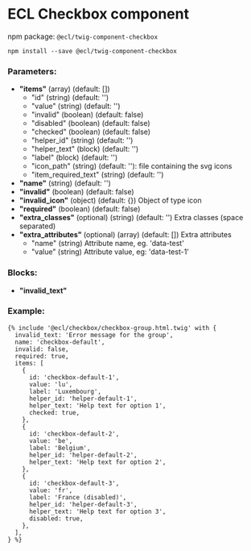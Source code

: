 # ECL Checkbox component

npm package: `@ecl/twig-component-checkbox`

```shell
npm install --save @ecl/twig-component-checkbox
```

### Parameters:

- **"items"** (array) (default: [])
  - "id" (string) (default: '')
  - "value" (string) (default: '')
  - "invalid" (boolean) (default: false)
  - "disabled" (boolean) (default: false)
  - "checked" (boolean) (default: false)
  - "helper_id" (string) (default: '')
  - "helper_text" (block) (default: '')
  - "label" (block) (default: '')
  - "icon_path" (string) (default: ''): file containing the svg icons
  - "item_required_text" (string) (default: '')
- **"name"** (string) (default: '')
- **"invalid"** (boolean) (default: false)
- **"invalid_icon"** (object) (default: {}) Object of type icon
- **"required"** (boolean) (default: false)
- **"extra_classes"** (optional) (string) (default: '') Extra classes (space separated)
- **"extra_attributes"** (optional) (array) (default: []) Extra attributes
  - "name" (string) Attribute name, eg. 'data-test'
  - "value" (string) Attribute value, eg: 'data-test-1'

### Blocks:

- **"invalid_text"**

### Example:

<!-- prettier-ignore -->
```twig
{% include '@ecl/checkbox/checkbox-group.html.twig' with { 
  invalid_text: 'Error message for the group', 
  name: 'checkbox-default', 
  invalid: false, 
  required: true, 
  items: [ 
    { 
      id: 'checkbox-default-1', 
      value: 'lu', 
      label: 'Luxembourg', 
      helper_id: 'helper-default-1', 
      helper_text: 'Help text for option 1', 
      checked: true, 
    }, 
    { 
      id: 'checkbox-default-2', 
      value: 'be', 
      label: 'Belgium', 
      helper_id: 'helper-default-2', 
      helper_text: 'Help text for option 2', 
    }, 
    { 
      id: 'checkbox-default-3', 
      value: 'fr', 
      label: 'France (disabled)', 
      helper_id: 'helper-default-3', 
      helper_text: 'Help text for option 3', 
      disabled: true, 
    }, 
  ], 
} %}
```
